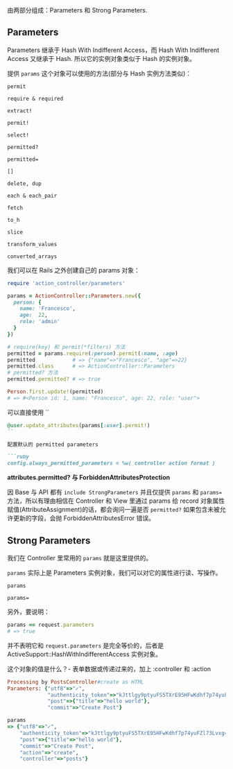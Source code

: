 由两部分组成：Parameters 和 Strong Parameters.

## Parameters

Parameters 继承于 Hash With Indifferent Access，而 Hash With Indifferent Access 又继承于 Hash. 所以它的实例对象类似于 Hash 的实例对象。

提供 `params` 这个对象可以使用的方法(部分与 Hash 实例方法类似)：

```
permit

require & required

extract!

permit!

select!

permitted?

permitted=

[]

delete, dup

each & each_pair

fetch

to_h

slice

transform_values

converted_arrays
```

我们可以在 Rails 之外创建自己的 params 对象：

```ruby
require 'action_controller/parameters'

params = ActionController::Parameters.new({
  person: {
    name: 'Francesco',
    age:  22,
    role: 'admin'
  }
})

# require(key) 和 permit(*filters) 方法
permitted = params.require(:person).permit(:name, :age)
permitted            # => {"name"=>"Francesco", "age"=>22}
permitted.class      # => ActionController::Parameters
# permitted? 方法
permitted.permitted? # => true

Person.first.update!(permitted)
# => #<Person id: 1, name: "Francesco", age: 22, role: "user">
```

可以直接使用 ``

```ruby
@user.update_attributes(params[:user].permit!)
``

配置默认的 permitted parameters

```ruby
config.always_permitted_parameters = %w( controller action format )
```

**attributes.permitted? 与 ForbiddenAttributesProtection**

因 Base 与 API 都有 `include StrongParameters` 并且仅提供 `params` 和 `params=` 方法，所以有理由相信在 Controller 和 View 里通过 params 给 record 对象属性赋值(AttributeAssignment)的话，都会询问一遍是否 `permitted?` 如果包含未被允许更新的字段，会抛 ForbiddenAttributesError 错误。

## Strong Parameters

我们在 Controller 里常用的 `params` 就是这里提供的。

`params` 实际上是 Parameters 实例对象，我们可以对它的属性进行读、写操作。

```
params

params=
```

另外，要说明：

```ruby
params == request.parameters
# => true
```

并不表明它和 `request.parameters` 是完全等价的，后者是 ActiveSupport::HashWithIndifferentAccess 实例对象。

这个对象的值是什么？- 表单数据或传递过来的，加上 :controller 和 :action

```ruby
Processing by PostsController#create as HTML
Parameters: {"utf8"=>"✓",
             "authenticity_token"=>"kJttlgy9ptyuFS5TXrE95HFwKdhf7p74yuFZl73Lvxg=",
             "post"=>{"title"=>"hello world"},
             "commit"=>"Create Post"}

params
=> {"utf8"=>"✓",
    "authenticity_token"=>"kJttlgy9ptyuFS5TXrE95HFwKdhf7p74yuFZl73Lvxg=",
    "post"=>{"title"=>"hello world"},
    "commit"=>"Create Post",
    "action"=>"create",
    "controller"=>"posts"}
```
